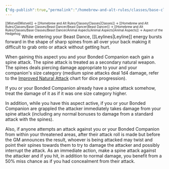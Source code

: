 ```yaml
---
{"dg-publish":true,"permalink":"/homebrew-and-alt-rules/classes/base-classes/beast-dancer/animal-aspects/aspect-of-the-hedgehog/"}
---
```


<sup><sup>[[Mistveil\|Mistveil]] → [[Homebrew and Alt Rules/Classes/Classes\|Classes]] → [[Homebrew and Alt Rules/Classes/Base Classes/Beast Dancer/Beast Dancer\|Beast Dancer]] → [[Homebrew and Alt Rules/Classes/Base Classes/Beast Dancer/Animal Aspects/Animal Aspects\|Animal Aspects]] → Aspect of the Hedgehog</sup></sup>
While entering your Beast Dance, [[Leylines\|Leyline]] energy bursts forward in the shape of sharp spines from all over your back making it difficult to grab onto or attack without getting hurt.

When gaining this aspect you and your Bonded Companion each gain a spine attack. The spine attack is treated as a secondary natural weapon. The spines deals piercing damage appropriate to your and your companion's size category (medium spine attacks deal 1d4 damage, refer to the [Improved Natural Attack](https://www.d20pfsrd.com/feats/monster-feats/improved-natural-attack/) chart for dice progression).

If you or your Bonded Companion already have a spine attack somehow, treat the damage of it as if it was one size category higher.

In addition, while you have this aspect active, if you or your Bonded Companion are grappled the attacker immediately takes damage from your spine attack (including any normal bonuses to damage from a standard attack with the spines). 

Also, if anyone attempts an attack against you or your Bonded Companion from within your threatened areas, after their attack roll is made but before the GM announces the result, whoever is being attacked may twist and point their spines towards them to try to damage the attacker and possibly interrupt the attack. As an immediate action, make a spine attack against the attacker and if you hit, in addition to normal damage, you benefit from a 50% miss chance as if you had concealment from their attack.